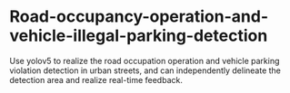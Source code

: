 # Road-occupancy-operation-and-vehicle-illegal-parking-detection
Use yolov5 to realize the road occupation operation and vehicle parking violation detection in urban streets, and can independently delineate the detection area and realize real-time feedback.
